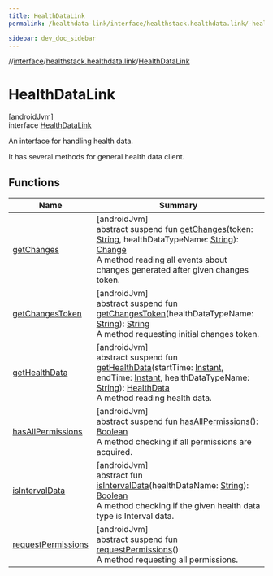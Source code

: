```yaml
---
title: HealthDataLink
permalink: /healthdata-link/interface/healthstack.healthdata.link/-health-data-link/index.html

sidebar: dev_doc_sidebar
---
```

//[interface](../../../interface.html)/[healthstack.healthdata.link](../index.html)/[HealthDataLink](index.html)



# HealthDataLink



[androidJvm]\
interface [HealthDataLink](index.html)

An interface for handling health data.



It has several methods for general health data client.



## Functions


| Name | Summary |
|---|---|
| [getChanges](get-changes.html) | [androidJvm]<br>abstract suspend fun [getChanges](get-changes.html)(token: [String](https://kotlinlang.org/api/latest/jvm/stdlib/kotlin/-string/index.html), healthDataTypeName: [String](https://kotlinlang.org/api/latest/jvm/stdlib/kotlin/-string/index.html)): [Change](../-change/index.html)<br>A method reading all events about changes generated after given changes token. |
| [getChangesToken](get-changes-token.html) | [androidJvm]<br>abstract suspend fun [getChangesToken](get-changes-token.html)(healthDataTypeName: [String](https://kotlinlang.org/api/latest/jvm/stdlib/kotlin/-string/index.html)): [String](https://kotlinlang.org/api/latest/jvm/stdlib/kotlin/-string/index.html)<br>A method requesting initial changes token. |
| [getHealthData](get-health-data.html) | [androidJvm]<br>abstract suspend fun [getHealthData](get-health-data.html)(startTime: [Instant](https://developer.android.com/reference/kotlin/java/time/Instant.html), endTime: [Instant](https://developer.android.com/reference/kotlin/java/time/Instant.html), healthDataTypeName: [String](https://kotlinlang.org/api/latest/jvm/stdlib/kotlin/-string/index.html)): [HealthData](../-health-data/index.html)<br>A method reading health data. |
| [hasAllPermissions](has-all-permissions.html) | [androidJvm]<br>abstract suspend fun [hasAllPermissions](has-all-permissions.html)(): [Boolean](https://kotlinlang.org/api/latest/jvm/stdlib/kotlin/-boolean/index.html)<br>A method checking if all permissions are acquired. |
| [isIntervalData](is-interval-data.html) | [androidJvm]<br>abstract fun [isIntervalData](is-interval-data.html)(healthDataName: [String](https://kotlinlang.org/api/latest/jvm/stdlib/kotlin/-string/index.html)): [Boolean](https://kotlinlang.org/api/latest/jvm/stdlib/kotlin/-boolean/index.html)<br>A method checking if the given health data type is Interval data. |
| [requestPermissions](request-permissions.html) | [androidJvm]<br>abstract suspend fun [requestPermissions](request-permissions.html)()<br>A method requesting all permissions. |

